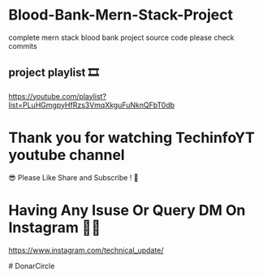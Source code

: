 # Blood-Bank-Mern-Stack-Project
complete mern stack blood bank project source code please check commits

## project playlist 🎞
https://youtube.com/playlist?list=PLuHGmgpyHfRzs3VmqXkguFuNknQFbT0db

# Thank you for watching TechinfoYT youtube channel
😎 Please Like Share and Subscribe ! 🙏

# Having Any Isuse Or Query DM On Instagram 🤷‍♀️
https://www.instagram.com/technical_update/



#   D o n a r C i r c l e  
 